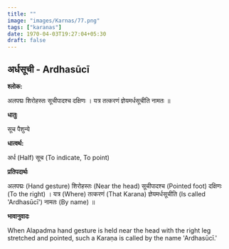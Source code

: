 ```yaml
---
title: ""
image: "images/Karnas/77.png"
tags: ["karanas"]
date: 1970-04-03T19:27:04+05:30
draft: false
---
```


## अर्धसूची - Ardhasūcī

**श्लोक:**

अलपद्मः शिरोहस्तः सूचीपादश्च दक्षिणः । यत्र तत्करणं ज्ञेयमर्धसूचीति नामतः ॥

**धातुः**

सूच पैशुन्ये

**धात्वर्थ:**

अर्ध (Half)
सूच (To indicate, To point)

**प्रतिपदार्थः**

अलपद्मः (Hand gesture) शिरोहस्तः (Near the head) सूचीपादश्च (Pointed foot) दक्षिणः (To the right) । यत्र (Where) तत्करणं (That Karana) ज्ञेयमर्धसूचीति (Is called 'Ardhasūcī') नामतः (By name) ॥

**भावानुवादः**

When Alapadma hand gesture is held near the head with the right leg stretched and pointed, such a Karaṇa is called by the name 'Ardhasūcī.'  